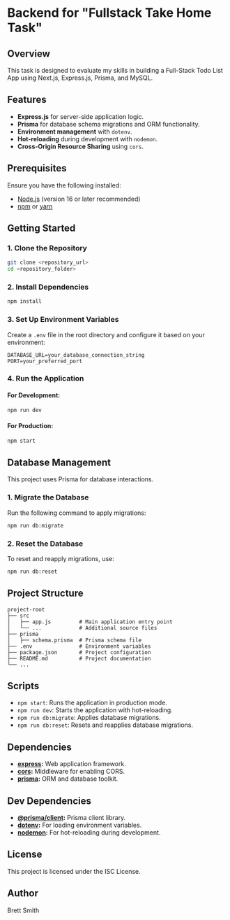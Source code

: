 # Backend for "Fullstack Take Home Task"

## Overview
This task is designed to evaluate my skills in building a Full-Stack Todo List App using Next.js, Express.js, Prisma, and MySQL.

## Features
- **Express.js** for server-side application logic.
- **Prisma** for database schema migrations and ORM functionality.
- **Environment management** with `dotenv`.
- **Hot-reloading** during development with `nodemon`.
- **Cross-Origin Resource Sharing** using `cors`.

## Prerequisites
Ensure you have the following installed:
- [Node.js](https://nodejs.org/) (version 16 or later recommended)
- [npm](https://www.npmjs.com/) or [yarn](https://yarnpkg.com/)

## Getting Started
### 1. Clone the Repository
```bash
git clone <repository_url>
cd <repository_folder>
```

### 2. Install Dependencies
```bash
npm install
```

### 3. Set Up Environment Variables
Create a `.env` file in the root directory and configure it based on your environment:
```
DATABASE_URL=your_database_connection_string
PORT=your_preferred_port
```

### 4. Run the Application
#### For Development:
```bash
npm run dev
```
#### For Production:
```bash
npm start
```

## Database Management
This project uses Prisma for database interactions.

### 1. Migrate the Database
Run the following command to apply migrations:
```bash
npm run db:migrate
```

### 2. Reset the Database
To reset and reapply migrations, use:
```bash
npm run db:reset
```

## Project Structure
```
project-root
├── src
│   ├── app.js         # Main application entry point
│   └── ...            # Additional source files
├── prisma
│   ├── schema.prisma  # Prisma schema file
├── .env               # Environment variables
├── package.json       # Project configuration
├── README.md          # Project documentation
└── ...
```

## Scripts
- `npm start`: Runs the application in production mode.
- `npm run dev`: Starts the application with hot-reloading.
- `npm run db:migrate`: Applies database migrations.
- `npm run db:reset`: Resets and reapplies database migrations.

## Dependencies
- **[express](https://expressjs.com/):** Web application framework.
- **[cors](https://www.npmjs.com/package/cors):** Middleware for enabling CORS.
- **[prisma](https://www.prisma.io/):** ORM and database toolkit.

## Dev Dependencies
- **[@prisma/client](https://www.npmjs.com/package/@prisma/client):** Prisma client library.
- **[dotenv](https://www.npmjs.com/package/dotenv):** For loading environment variables.
- **[nodemon](https://nodemon.io/):** For hot-reloading during development.

## License
This project is licensed under the ISC License.

## Author
Brett Smith
